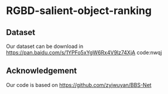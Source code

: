 # RGBD-salient-object-ranking
## Dataset
Our dataset can be download in https://pan.baidu.com/s/1YPFo5xYgW6Rx4V9lz74XjA  code:nwqj 
## Acknowledgement
Our code is based on  https://github.com/zyjwuyan/BBS-Net
